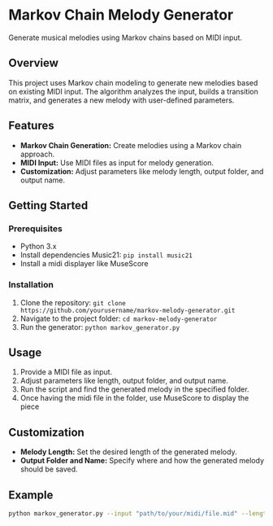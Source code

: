 # Markov Chain Melody Generator

Generate musical melodies using Markov chains based on MIDI input. 

## Overview

This project uses Markov chain modeling to generate new melodies based on existing MIDI input. The algorithm analyzes the input, builds a transition matrix, and generates a new melody with user-defined parameters.

## Features

- **Markov Chain Generation:** Create melodies using a Markov chain approach.
- **MIDI Input:** Use MIDI files as input for melody generation.
- **Customization:** Adjust parameters like melody length, output folder, and output name.

## Getting Started

### Prerequisites

- Python 3.x
- Install dependencies Music21: `pip install music21`
- Install a midi displayer like MuseScore

### Installation

1. Clone the repository: `git clone https://github.com/yourusername/markov-melody-generator.git`
2. Navigate to the project folder: `cd markov-melody-generator`
3. Run the generator: `python markov_generator.py`

## Usage

1. Provide a MIDI file as input.
2. Adjust parameters like length, output folder, and output name.
3. Run the script and find the generated melody in the specified folder.
4. Once having the midi file in the folder, use MuseScore to display the piece

## Customization

- **Melody Length:** Set the desired length of the generated melody.
- **Output Folder and Name:** Specify where and how the generated melody should be saved.

## Example

```bash
python markov_generator.py --input "path/to/your/midi/file.mid" --length 30 --output_folder "./output" --output_name "generated_melody"
